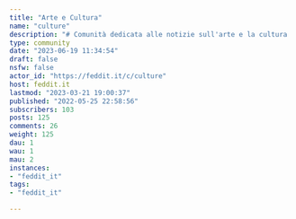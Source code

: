 ```yaml
---
title: "Arte e Cultura" 
name: "culture"
description: "# Comunità dedicata alle notizie sull'arte e la cultura ![](https://feddit.it/pictrs/image/80baf9c8-a2b9-4c34-b9b1-12c23f93ea51.png)Anfora con rami di ulivo simbolo della cultura mediterranea"
type: community
date: "2023-06-19 11:34:54"
draft: false
nsfw: false
actor_id: "https://feddit.it/c/culture"
host: feddit.it
lastmod: "2023-03-21 19:00:37"
published: "2022-05-25 22:58:56"
subscribers: 103
posts: 125
comments: 26
weight: 125
dau: 1
wau: 1
mau: 2
instances:
- "feddit_it"
tags: 
- "feddit_it"

---
```

